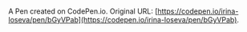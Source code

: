 # 

A Pen created on CodePen.io. Original URL: [https://codepen.io/irina-loseva/pen/bGyVPab](https://codepen.io/irina-loseva/pen/bGyVPab).

